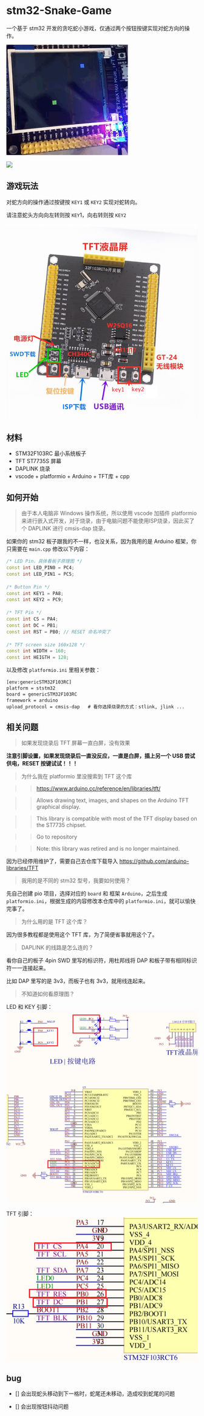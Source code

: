# stm32-Snake-Game

一个基于 stm32 开发的贪吃蛇小游戏，仅通过两个按钮按键实现对蛇方向的操作。

![](./pic/loading_GIF.gif)

![](./pic/dead_GIF.gif)


## 游戏玩法

对蛇方向的操作通过按键按 `KEY1` 或 `KEY2` 实现对蛇转向。

请注意蛇头方向向左转则按 `KEY`1，向右转则按 `KEY2`

![board](./pic/board.png)


## 材料
- STM32F103RC 最小系统板子
- TFT ST7735S 屏幕
- DAPLINK 烧录
- vscode + platformio + Arduino + TFT库 + cpp

## 如何开始

> 由于本人电脑非 Windows 操作系统，所以使用 vscode 加插件 platformio 来进行嵌入式开发，对于烧录，由于电脑问题不能使用ISP烧录，因此买了个 DAPLINK 进行 cmsis-dap 烧录。

如果你的 stm32 板子跟我的不一样，也没关系，因为我用的是 Arduino 框架，你只需要在 `main.cpp` 修改以下内容：
```cpp
/* LED Pin，具体看板子原理图 */
const int LED_PIN0 = PC4;
const int LED_PIN1 = PC5;

/* Button Pin */
const int KEY1 = PA8;
const int KEY2 = PC9;

/* TFT Pin */
const int CS = PA4;
const int DC = PB1;
const int RST = PB0; // RESET 命名冲突了

/* TFT screen size 160x128 */
const int WIDTH = 160;
const int HEIGTH = 128;
```


以及修改 `platformio.ini` 里相关参数：
```shell
[env:genericSTM32F103RC]
platform = ststm32
board = genericSTM32F103RC
framework = arduino
upload_protocol = cmsis-dap   # 看你选择烧录的方式：stlink, jlink ...
```


## 相关问题

> 如果发现烧录后 TFT 屏幕一直白屏，没有效果

**注意引脚设置，如果发现烧录后一直没反应，一直是白屏，插上另一个 USB 尝试供电，RESET 按键试试！！！**

> 为什么我在 platformio 里没搜索到 TFT 这个库

>> https://www.arduino.cc/reference/en/libraries/tft/

>> Allows drawing text, images, and shapes on the Arduino TFT graphical display.

>> This library is compatible with most of the TFT display based on the ST7735 chipset.

>> Go to repository

>> Note: this library was retired and is no longer maintained.

因为已经停用维护了，需要自己去仓库下载导入 https://github.com/arduino-libraries/TFT

> 我用的是不同的 stm32 型号，我要如何使用？

先自己创建 pio 项目，选择对应的 `board` 和 框架 `Arduino`，之后生成 `platformio.ini`，根据生成的内容修改本仓库中的 `platformio.ini`，就可以愉快完事了。

> 为什么用的是 TFT 这个库？

因为很多教程都是使用这个 TFT 库，为了简便省事就用这个了。

> DAPLINK 的线路是怎么连的？

看你自己的板子 4pin SWD 里写的标识符，用杜邦线将 DAP 和板子带有相同标识符一一连接起来。

比如 DAP 里写的是 3v3，而板子也有 3v3，就用线连起来。

> 不知道如何看原理图？

LED 和 KEY 引脚：
![LED_KEY_PIN](./pic/LED_KEY_PIN.png)

TFT 引脚：
![TFT_PIN](./pic/TFT_PIN.png)

## bug

- [] 会出现蛇头移动到下一格时，蛇尾还未移动，造成咬到蛇尾的问题

- [] 会出现按钮抖动问题